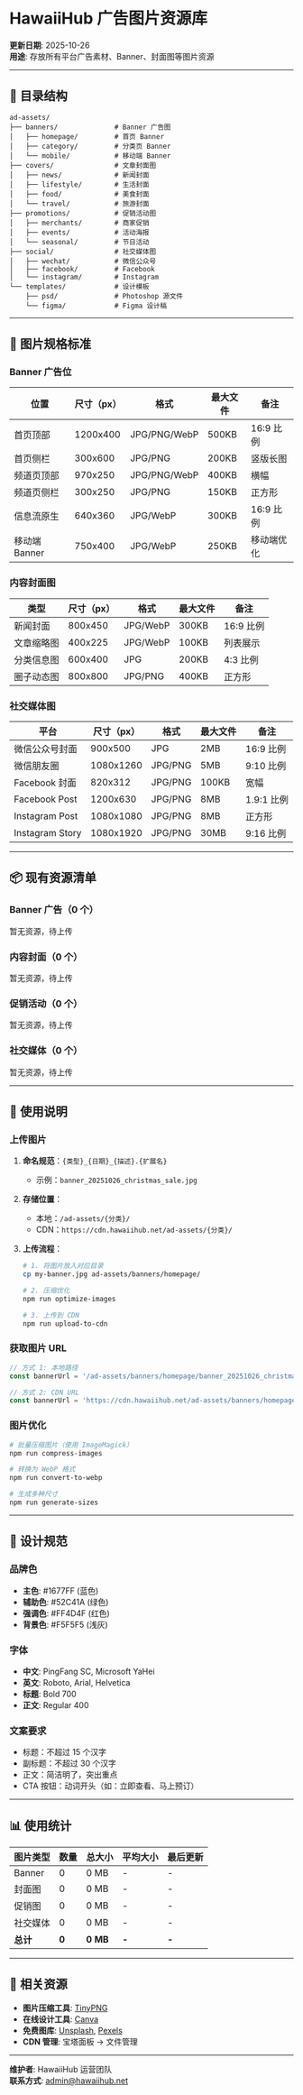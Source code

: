 # HawaiiHub 广告图片资源库

**更新日期**: 2025-10-26  
**用途**: 存放所有平台广告素材、Banner、封面图等图片资源

---

## 📁 目录结构

```
ad-assets/
├── banners/              # Banner 广告图
│   ├── homepage/         # 首页 Banner
│   ├── category/         # 分类页 Banner
│   └── mobile/           # 移动端 Banner
├── covers/               # 文章封面图
│   ├── news/             # 新闻封面
│   ├── lifestyle/        # 生活封面
│   ├── food/             # 美食封面
│   └── travel/           # 旅游封面
├── promotions/           # 促销活动图
│   ├── merchants/        # 商家促销
│   ├── events/           # 活动海报
│   └── seasonal/         # 节日活动
├── social/               # 社交媒体图
│   ├── wechat/           # 微信公众号
│   ├── facebook/         # Facebook
│   └── instagram/        # Instagram
└── templates/            # 设计模板
    ├── psd/              # Photoshop 源文件
    └── figma/            # Figma 设计稿
```

---

## 🎨 图片规格标准

### Banner 广告位

| 位置 | 尺寸（px） | 格式 | 最大文件 | 备注 |
|------|-----------|------|----------|------|
| 首页顶部 | 1200x400 | JPG/PNG/WebP | 500KB | 16:9 比例 |
| 首页侧栏 | 300x600 | JPG/PNG | 200KB | 竖版长图 |
| 频道页顶部 | 970x250 | JPG/PNG/WebP | 400KB | 横幅 |
| 频道页侧栏 | 300x250 | JPG/PNG | 150KB | 正方形 |
| 信息流原生 | 640x360 | JPG/WebP | 300KB | 16:9 比例 |
| 移动端 Banner | 750x400 | JPG/WebP | 250KB | 移动端优化 |

### 内容封面图

| 类型 | 尺寸（px） | 格式 | 最大文件 | 备注 |
|------|-----------|------|----------|------|
| 新闻封面 | 800x450 | JPG/WebP | 300KB | 16:9 比例 |
| 文章缩略图 | 400x225 | JPG/WebP | 100KB | 列表展示 |
| 分类信息图 | 600x400 | JPG | 200KB | 4:3 比例 |
| 圈子动态图 | 800x800 | JPG/PNG | 400KB | 正方形 |

### 社交媒体图

| 平台 | 尺寸（px） | 格式 | 最大文件 | 备注 |
|------|-----------|------|----------|------|
| 微信公众号封面 | 900x500 | JPG | 2MB | 16:9 比例 |
| 微信朋友圈 | 1080x1260 | JPG/PNG | 5MB | 9:10 比例 |
| Facebook 封面 | 820x312 | JPG/PNG | 100KB | 宽幅 |
| Facebook Post | 1200x630 | JPG/PNG | 8MB | 1.9:1 比例 |
| Instagram Post | 1080x1080 | JPG/PNG | 8MB | 正方形 |
| Instagram Story | 1080x1920 | JPG/PNG | 30MB | 9:16 比例 |

---

## 📦 现有资源清单

### Banner 广告（0 个）

暂无资源，待上传

### 内容封面（0 个）

暂无资源，待上传

### 促销活动（0 个）

暂无资源，待上传

### 社交媒体（0 个）

暂无资源，待上传

---

## 🔧 使用说明

### 上传图片

1. **命名规范**：`{类型}_{日期}_{描述}.{扩展名}`
   - 示例：`banner_20251026_christmas_sale.jpg`

2. **存储位置**：
   - 本地：`/ad-assets/{分类}/`
   - CDN：`https://cdn.hawaiihub.net/ad-assets/{分类}/`

3. **上传流程**：
   ```bash
   # 1. 将图片放入对应目录
   cp my-banner.jpg ad-assets/banners/homepage/
   
   # 2. 压缩优化
   npm run optimize-images
   
   # 3. 上传到 CDN
   npm run upload-to-cdn
   ```

### 获取图片 URL

```javascript
// 方式 1: 本地路径
const bannerUrl = '/ad-assets/banners/homepage/banner_20251026_christmas_sale.jpg';

// 方式 2: CDN URL
const bannerUrl = 'https://cdn.hawaiihub.net/ad-assets/banners/homepage/banner_20251026_christmas_sale.jpg';
```

### 图片优化

```bash
# 批量压缩图片（使用 ImageMagick）
npm run compress-images

# 转换为 WebP 格式
npm run convert-to-webp

# 生成多种尺寸
npm run generate-sizes
```

---

## 🎯 设计规范

### 品牌色

- **主色**: #1677FF (蓝色)
- **辅助色**: #52C41A (绿色)
- **强调色**: #FF4D4F (红色)
- **背景色**: #F5F5F5 (浅灰)

### 字体

- **中文**: PingFang SC, Microsoft YaHei
- **英文**: Roboto, Arial, Helvetica
- **标题**: Bold 700
- **正文**: Regular 400

### 文案要求

- 标题：不超过 15 个汉字
- 副标题：不超过 30 个汉字
- 正文：简洁明了，突出重点
- CTA 按钮：动词开头（如：立即查看、马上预订）

---

## 📊 使用统计

| 图片类型 | 数量 | 总大小 | 平均大小 | 最后更新 |
|---------|------|--------|----------|----------|
| Banner | 0 | 0 MB | - | - |
| 封面图 | 0 | 0 MB | - | - |
| 促销图 | 0 | 0 MB | - | - |
| 社交媒体 | 0 | 0 MB | - | - |
| **总计** | **0** | **0 MB** | **-** | **-** |

---

## 🔗 相关资源

- **图片压缩工具**: [TinyPNG](https://tinypng.com/)
- **在线设计工具**: [Canva](https://www.canva.com/)
- **免费图库**: [Unsplash](https://unsplash.com/), [Pexels](https://www.pexels.com/)
- **CDN 管理**: 宝塔面板 → 文件管理

---

**维护者**: HawaiiHub 运营团队  
**联系方式**: admin@hawaiihub.net
